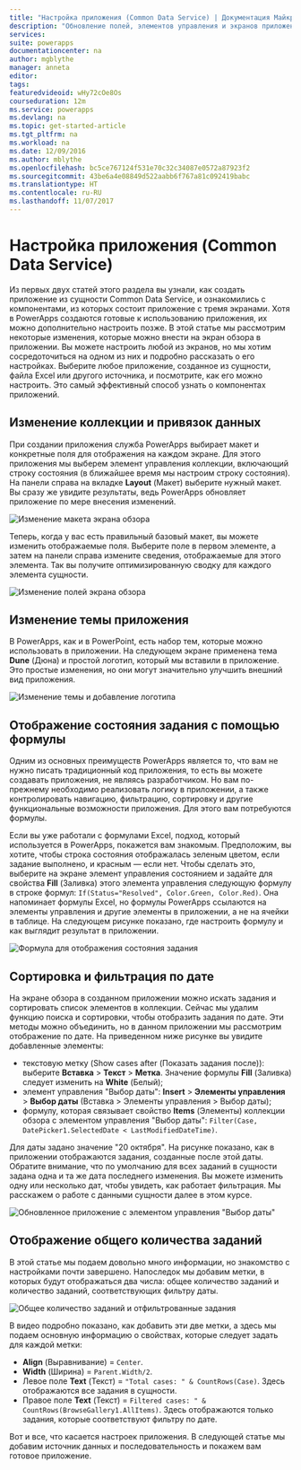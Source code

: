 ```yaml
---
title: "Настройка приложения (Common Data Service) | Документация Майкрософт"
description: "Обновление полей, элементов управления и экранов приложения"
services: 
suite: powerapps
documentationcenter: na
author: mgblythe
manager: anneta
editor: 
tags: 
featuredvideoid: wHy72cOe8Os
courseduration: 12m
ms.service: powerapps
ms.devlang: na
ms.topic: get-started-article
ms.tgt_pltfrm: na
ms.workload: na
ms.date: 12/09/2016
ms.author: mblythe
ms.openlocfilehash: bc5ce767124f531e70c32c34087e0572a87923f2
ms.sourcegitcommit: 43be6a4e08849d522aabb6f767a81c092419babc
ms.translationtype: HT
ms.contentlocale: ru-RU
ms.lasthandoff: 11/07/2017
---
```

# <a name="customize-the-app-common-data-service"></a>Настройка приложения (Common Data Service)
Из первых двух статей этого раздела вы узнали, как создать приложение из сущности Common Data Service, и ознакомились с компонентами, из которых состоит приложение с тремя экранами. Хотя в PowerApps создаются готовые к использованию приложения, их можно дополнительно настроить позже. В этой статье мы рассмотрим некоторые изменения, которые можно внести на экран обзора в приложении. Вы можете настроить любой из экранов, но мы хотим сосредоточиться на одном из них и подробно рассказать о его настройках. Выберите любое приложение, созданное из сущности, файла Excel или другого источника, и посмотрите, как его можно настроить. Это самый эффективный способ узнать о компонентах приложений.

## <a name="change-gallery-and-data-bindings"></a>Изменение коллекции и привязок данных
При создании приложения служба PowerApps выбирает макет и конкретные поля для отображения на каждом экране. Для этого приложения мы выберем элемент управления коллекции, включающий строку состояния (в ближайшее время мы настроим строку состояния). На панели справа на вкладке **Layout** (Макет) выберите нужный макет. Вы сразу же увидите результаты, ведь PowerApps обновляет приложение по мере внесения изменений.

![Изменение макета экрана обзора](./media/learning-case-app-customize/change-layout.png)

Теперь, когда у вас есть правильный базовый макет, вы можете изменить отображаемые поля. Выберите поле в первом элементе, а затем на панели справа измените сведения, отображаемые для этого элемента. Так вы получите оптимизированную сводку для каждого элемента сущности.

![Изменение полей экрана обзора](./media/learning-case-app-customize/change-browse-fields.png)

## <a name="change-the-app-theme"></a>Изменение темы приложения
В PowerApps, как и в PowerPoint, есть набор тем, которые можно использовать в приложении. На следующем экране применена тема **Dune** (Дюна) и простой логотип, который мы вставили в приложение. Это простые изменения, но они могут значительно улучшить внешний вид приложения. 

![Изменение темы и добавление логотипа](./media/learning-case-app-customize/change-theme.png)

## <a name="use-a-formula-to-show-the-case-status"></a>Отображение состояния задания с помощью формулы
Одним из основных преимуществ PowerApps является то, что вам не нужно писать традиционный код приложения, то есть вы можете создавать приложения, не являясь разработчиком. Но вам по-прежнему необходимо реализовать логику в приложении, а также контролировать навигацию, фильтрацию, сортировку и другие функциональные возможности приложения. Для этого вам потребуются формулы.

Если вы уже работали с формулами Excel, подход, который используется в PowerApps, покажется вам знакомым. Предположим, вы хотите, чтобы строка состояния отображалась зеленым цветом, если задание выполнено, и красным — если нет. Чтобы сделать это, выберите на экране элемент управления состоянием и задайте для свойства **Fill** (Заливка) этого элемента управления следующую формулу в строке формул: `If(Status="Resolved", Color.Green, Color.Red)`. Она напоминает формулы Excel, но формулы PowerApps ссылаются на элементы управления и другие элементы в приложении, а не на ячейки в таблице. На следующем рисунке показано, где настроить формулу и как выглядит результат в приложении.

![Формула для отображения состояния задания](./media/learning-case-app-customize/case-status.png)

## <a name="sort-and-filter-based-on-date"></a>Сортировка и фильтрация по дате
На экране обзора в созданном приложении можно искать задания и сортировать список элементов в коллекции. Сейчас мы удалим функцию поиска и сортировки, чтобы отобразить задания по дате. Эти методы можно объединить, но в данном приложении мы рассмотрим отображение по дате. На приведенном ниже рисунке вы увидите добавленные элементы:

* текстовую метку (Show cases after (Показать задания после)): выберите **Вставка** > **Текст** > **Метка**. Значение формулы **Fill** (Заливка) следует изменить на **White** (Белый);
* элемент управления "Выбор даты": **Insert** > **Элементы управления** > **Выбор даты** (Вставка > Элементы управления > Выбор даты);
* формулу, которая связывает свойство **Items** (Элементы) коллекции обзора с элементом управления "Выбор даты": `Filter(Case, DatePicker1.SelectedDate < LastModifiedDateTime)`.

Для даты задано значение "20 октября". На рисунке показано, как в приложении отображаются задания, созданные после этой даты. Обратите внимание, что по умолчанию для всех заданий в сущности задана одна и та же дата последнего изменения. Вы можете изменить одну или несколько дат, чтобы увидеть, как работает фильтрация. Мы расскажем о работе с данными сущности далее в этом курсе.

![Обновленное приложение с элементом управления "Выбор даты"](./media/learning-case-app-customize/date-picker.png)

## <a name="show-total-number-of-cases"></a>Отображение общего количества заданий
В этой статье мы подаем довольно много информации, но знакомство с настройками почти завершено. Напоследок мы добавим метки, в которых будут отображаться два числа: общее количество заданий и количество заданий, соответствующих фильтру даты.

![Общее количество заданий и отфильтрованные задания](./media/learning-case-app-customize/number-cases.png)

В видео подробно показано, как добавить эти две метки, а здесь мы подаем основную информацию о свойствах, которые следует задать для каждой метки:

* **Align** (Выравнивание)  = `Center`.
* **Width** (Ширина)  = `Parent.Width/2`.
* Левое поле **Text** (Текст)  = `"Total cases: " & CountRows(Case)`. Здесь отображаются все задания в сущности. 
* Правое поле **Text** (Текст)  = `Filtered cases: " & CountRows(BrowseGallery1.AllItems)`. Здесь отображаются только задания, которые соответствуют фильтру по дате.

Вот и все, что касается настроек приложения. В следующей статье мы добавим источник данных и последовательность и покажем вам готовое приложение.

